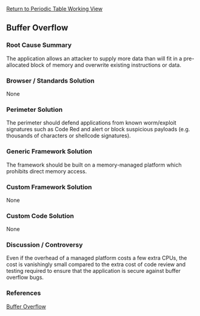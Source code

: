 [Return to Periodic Table Working
View](OWASP_Periodic_Table_of_Vulnerabilities#Periodic_Table_of_Vulnerabilities "wikilink")

## Buffer Overflow

### Root Cause Summary

The application allows an attacker to supply more data than will fit in
a pre-allocated block of memory and overwrite existing instructions or
data.

### Browser / Standards Solution

None

### Perimeter Solution

The perimeter should defend applications from known worm/exploit
signatures such as Code Red and alert or block suspicious payloads (e.g.
thousands of characters or shellcode signatures).

### Generic Framework Solution

The framework should be built on a memory-managed platform which
prohibits direct memory access.

### Custom Framework Solution

None

### Custom Code Solution

None

### Discussion / Controversy

Even if the overhead of a managed platform costs a few extra CPUs, the
cost is vanishingly small compared to the extra cost of code review and
testing required to ensure that the application is secure against buffer
overflow bugs.

### References

[Buffer Overflow](Buffer_Overflow "wikilink")